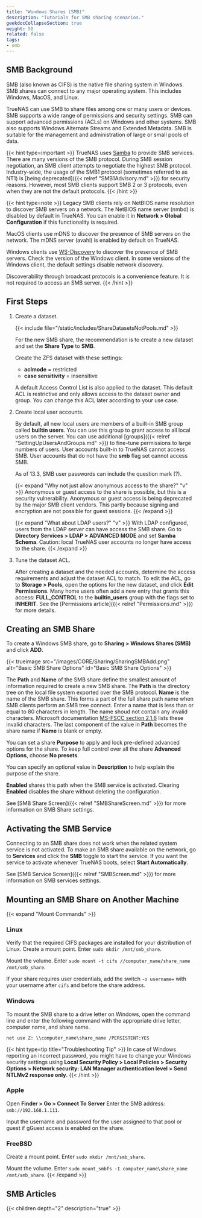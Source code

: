 ```yaml
---
title: "Windows Shares (SMB)"
description: "Tutorials for SMB sharing scenarios."
geekdocCollapseSection: true
weight: 50
related: false
tags:
- smb
---
```


## SMB Background

SMB (also known as CIFS) is the native file sharing system in Windows.
SMB shares can connect to any major operating system. This includes Windows, MacOS, and Linux.

TrueNAS can use SMB to share files among one or many users or devices.
SMB supports a wide range of permissions and security settings.
SMB can support advanced permissions (ACLs) on Windows and other systems.
SMB also supports Windows Alternate Streams and Extended Metadata.
SMB is suitable for the management and administration of large or small pools of data.  

{{< hint type=important >}}
TrueNAS uses [Samba](https://www.samba.org/) to provide SMB services.
There are many versions of the SMB protocol.
During SMB session negotiation, an SMB client attempts to negotiate the highest SMB protocol.
Industry-wide, the usage of the SMB1 protocol (sometimes referred to as NT1) is [being deprecated]({{< relref "SMB1Advisory.md" >}}) for security reasons.
However, most SMB clients support SMB 2 or 3 protocols, even when they are not the default protocols.
{{< /hint >}}

{{< hint type=note >}}
Legacy SMB clients rely on NetBIOS name resolution to discover SMB servers on a network.
The NetBIOS name server (nmbd) is disabled by default in TrueNAS.
You can enable it in **Network > Global Configuration** if this functionality is required.

MacOS clients use mDNS to discover the presence of SMB servers on the network.
The mDNS server (avahi) is enabled by default on TrueNAS.

Windows clients use [WS-Discovery](https://docs.oasis-open.org/ws-dd/ns/discovery/2009/01) to discover the presence of SMB servers.
Check the version of the Windows client.
In some versions of the Windows client, the default settings disable network discovery.

Discoverability through broadcast protocols is a convenience feature.
It is not required to access an SMB server.
{{< /hint >}}

## First Steps

1. Create a dataset.

   {{< include file="/static/includes/ShareDatasetsNotPools.md" >}}

   For the new SMB share, the recommendation is to create a new dataset and set the **Share Type** to **SMB**.

   Create the ZFS dataset with these settings:

   * **aclmode** = restricted
   * **case sensitivity** = insensitive

   A default Access Control List is also applied to the dataset.
   This default ACL is restrictive and only allows access to the dataset owner and group.
   You can change this ACL later according to your use case.

2. Create local user accounts.

   By default, all new local users are members of a built-in SMB group called **builtin users**.
   You can use this group to grant access to all local users on the server.
   You can use additional [groups]({{< relref "SettingUpUsersAndGroups.md" >}}) to fine-tune permissions to large numbers of users.
   User accounts built-in to TrueNAS cannot access SMB.
   User accounts that do not have the **smb** flag set cannot access SMB.

   As of 13.3, SMB user passwords can include the question mark (?).

   {{< expand "Why not just allow anonymous access to the share?" "v" >}}
   Anonymous or guest access to the share is possible, but this is a security vulnerability.
   Anonymous or guest access is being deprecated by the major SMB client vendors.
   This partly because signing and encryption are not possible for guest sessions.
   {{< /expand >}}

   {{< expand "What about LDAP users?" "v" >}}
   With LDAP configured, users from the LDAP server can have access the SMB share.
   Go to **Directory Services > LDAP > ADVANCED MODE** and set **Samba Schema**.
   Caution: local TrueNAS user accounts no longer have access to the share.
   {{< /expand >}}

3. Tune the dataset ACL.

   After creating a dataset and the needed accounts, determine the access requirements and adjust the dataset ACL to match.
   To edit the ACL, go to **Storage > Pools**, open the options for the new dataset, and click **Edit Permissions**.
   Many home users often add a new entry that grants this access: **FULL_CONTROL** to the **builtin_users** group with the flags set to **INHERIT**.
   See the [Permissions article]({{< relref "Permissions.md" >}}) for more details.

## Creating an SMB Share

To create a Windows SMB share, go to **Sharing > Windows Shares (SMB)** and click **ADD**.

{{< trueimage src="/images/CORE/Sharing/SharingSMBAdd.png" alt="Basic SMB Share Options" id="Basic SMB Share Options" >}}

The **Path** and **Name** of the SMB share define the smallest amount of information required to create a new SMB share.
The **Path** is the directory tree on the local file system exported over the SMB protocol.
**Name** is the name of the SMB share.
This forms a part of the full share path name when SMB clients perform an SMB tree connect.
Enter a name that is less than or equal to 80 characters in length.
The name shoud not contain any invalid characters.
Microsoft documentation [MS-FSCC section 2.1.6](https://learn.microsoft.com/en-us/openspecs/windows_protocols/ms-fscc/dc9978d7-6299-4c5a-a22d-a039cdc716ea) lists these invalid characters.
The last component of the value in **Path** becomes the share name if **Name** is blank or empty.

You can set a share **Purpose** to apply and lock pre-defined advanced options for the share.
To keep full control over all the share **Advanced Options**, choose **No presets**.

You can specify an optional value in **Description** to help explain the purpose of the share.

**Enabled** shares this path when the SMB service is activated.
Clearing **Enabled** disables the share without deleting the configuration.

See [SMB Share Screen]({{< relref "SMBShareScreen.md" >}}) for more information on SMB Share settings.

## Activating the SMB Service

Connecting to an SMB share does not work when the related system service is not activated.
To make an SMB share available on the network, go to **Services** and click the **SMB** toggle to start the service.
If you want the service to activate whenever TrueNAS boots, select **Start Automatically**.

See [SMB Service Screen]({{< relref "SMBScreen.md" >}}) for more information on SMB services settings.

## Mounting an SMB Share on Another Machine

{{< expand "Mount Commands" >}}
### Linux
Verify that the required CIFS packages are installed for your distribution of Linux.
Create a mount point. Enter `sudo mkdir /mnt/smb_share`.

Mount the volume. Enter `sudo mount -t cifs //computer_name/share_name /mnt/smb_share`.

If your share requires user credentials, add the switch `-o username=` with your username after `cifs` and before the share address.

### Windows
To mount the SMB share to a drive letter on Windows, open the command line and enter the following command with the appropriate drive letter, computer name, and share name.

```net use Z: \\computer_name\share_name /PERSISTENT:YES```

{{< hint type=tip title="Troubleshooting Tip" >}}
In case of Windows reporting an incorrect password, you might have to change your Windows security settings using **Local Security Policy > Local Policies > Security Options > Network security: LAN Manager authentication level > Send NTLMv2 response only**.
{{< /hint >}}

### Apple
Open **Finder > Go > Connect To Server**
Enter the SMB address: `smb://192.168.1.111`.

Input the username and password for the user assigned to that pool or guest if gGuest access is enabled on the share.

### FreeBSD
Create a mount point. Enter `sudo mkdir /mnt/smb_share`.

Mount the volume. Enter `sudo mount_smbfs -I computer_name\share_name /mnt/smb_share`.
{{< /expand >}}

<div class="noprint">

## SMB Articles

{{< children depth="2" description="true" >}}

</div>
